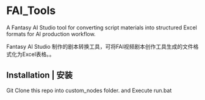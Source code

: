 # FAI_Tools

A Fantasy AI Studio tool for converting script materials into structured Excel formats for AI production workflow.

Fantasy AI Studio 制作的剧本转换工具，可将FAI视频剧本创作工具生成的文件格式化为Excel表格。。


## Installation | 安装

Git Clone this repo into custom_nodes folder.
and 
Execute run.bat
